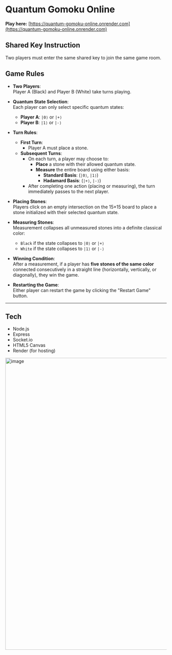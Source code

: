 # Quantum Gomoku Online

**Play here:** [https://quantum-gomoku-online.onrender.com](https://quantum-gomoku-online.onrender.com)

## Shared Key Instruction
  Two players must enter the same shared key to join the same game room.

## Game Rules

- **Two Players**:  
  Player A (Black) and Player B (White) take turns playing.

- **Quantum State Selection**:  
  Each player can only select specific quantum states:
  - **Player A**: `|0⟩` or `|+⟩`
  - **Player B**: `|1⟩` or `|-⟩`

- **Turn Rules**:
  - **First Turn**:  
    - Player A must place a stone.
  - **Subsequent Turns**:  
    - On each turn, a player may choose to:
      - **Place** a stone with their allowed quantum state.
      - **Measure** the entire board using either basis:
        - **Standard Basis**: (`|0⟩`, `|1⟩`)
        - **Hadamard Basis**: (`|+⟩`, `|-⟩`)
    - After completing one action (placing or measuring), the turn immediately passes to the next player.

- **Placing Stones**:  
  Players click on an empty intersection on the 15×15 board to place a stone initialized with their selected quantum state.

- **Measuring Stones**:  
  Measurement collapses all unmeasured stones into a definite classical color:
  - `Black` if the state collapses to `|0⟩` or `|+⟩`
  - `White` if the state collapses to `|1⟩` or `|-⟩`

- **Winning Condition**:  
  After a measurement, if a player has **five stones of the same color** connected consecutively in a straight line (horizontally, vertically, or diagonally), they win the game.

- **Restarting the Game**:  
  Either player can restart the game by clicking the "Restart Game" button.

---

## Tech
- Node.js
- Express
- Socket.io
- HTML5 Canvas
- Render (for hosting)

<img width="910" alt="image" src="https://github.com/user-attachments/assets/ba41393d-41f9-4729-be15-dbb9f17d46d8" />

